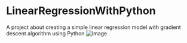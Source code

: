 # LinearRegressionWithPython
A project about creating a simple linear regression model with gradient descent algorithm using Python
![image](https://github.com/AtahanTufekci/LinearRegressionWithPython/assets/120317463/2e0a2a9d-2f8c-4dc2-8bc2-f5451c18bd81)
